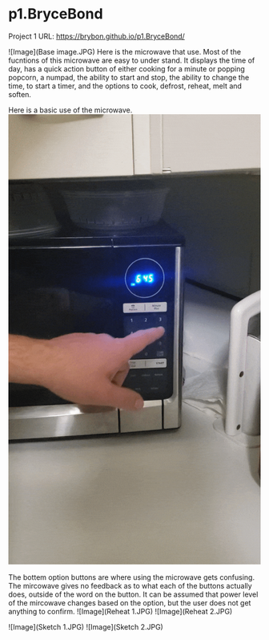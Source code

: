 # p1.BryceBond

Project 1 URL: https://brybon.github.io/p1.BryceBond/

![Image](Base image.JPG)
Here is the microwave that use. Most of the fucntions of this microwave are easy to under stand. It displays the time of day, has a quick action button of either cooking for a minute or popping popcorn, a numpad, the ability to start and stop, the ability to change the time, to start a timer, and the options to cook, defrost, reheat, melt and soften.

Here is a basic use of the microwave.
![](Microwave.gif)

The bottem option buttons are where using the microwave gets confusing. The mircowave gives no feedback as to what each of the buttons actually does, outside of the word on the button. It can be assumed that power level of the mircowave changes based on the option, but the user does not get anything to confirm.
![Image](Reheat 1.JPG)
![Image](Reheat 2.JPG)

![Image](Sketch 1.JPG)
![Image](Sketch 2.JPG)
